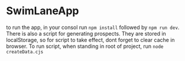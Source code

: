 # SwimLaneApp

to run the app, in your consol run `npm install` followed by `npm run dev`.
There is also a script for generating prospects. They are stored in localStorage, so for script to take effect, dont forget to clear cache in browser.
To run script, when standing in root of project, run `node createData.cjs`
